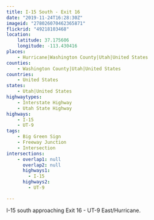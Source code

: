 ```yaml
---
title: I-15 South - Exit 16
date: "2019-11-24T16:28:30Z"
imageid: "278026070462365871"
flickrid: "49218103468"
location:
    latitude: 37.175606
    longitude: -113.430416
places:
    - Hurricane|Washington County|Utah|United States
counties:
    - Washington County|Utah|United States
countries:
    - United States
states:
    - Utah|United States
highwaytypes:
    - Interstate Highway
    - Utah State Highway
highways:
    - I-15
    - UT-9
tags:
    - Big Green Sign
    - Freeway Junction
    - Intersection
intersections:
    - overlap1: null
      overlap2: null
      highways1:
        - I-15
      highways2:
        - UT-9

---
```

I-15 south approaching Exit 16 - UT-9 East/Hurricane.
